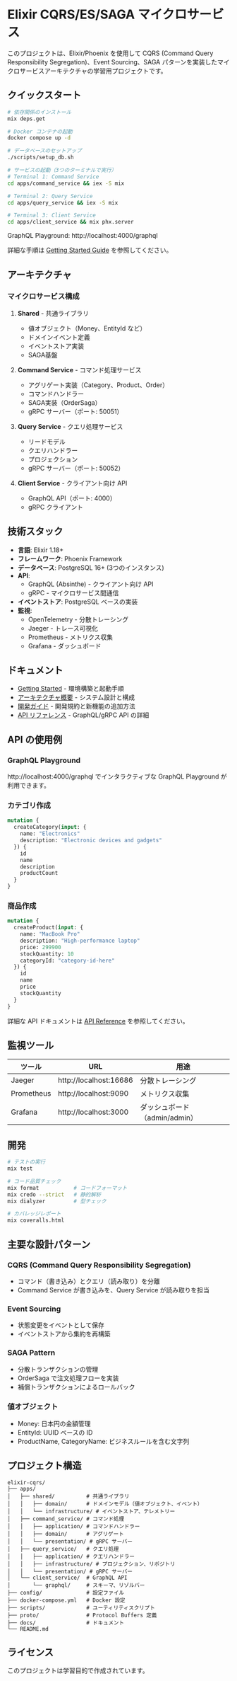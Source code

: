 # Elixir CQRS/ES/SAGA マイクロサービス

このプロジェクトは、Elixir/Phoenix を使用して CQRS (Command Query Responsibility Segregation)、Event Sourcing、SAGA パターンを実装したマイクロサービスアーキテクチャの学習用プロジェクトです。

## クイックスタート

```bash
# 依存関係のインストール
mix deps.get

# Docker コンテナの起動
docker compose up -d

# データベースのセットアップ
./scripts/setup_db.sh

# サービスの起動（3つのターミナルで実行）
# Terminal 1: Command Service
cd apps/command_service && iex -S mix

# Terminal 2: Query Service
cd apps/query_service && iex -S mix

# Terminal 3: Client Service
cd apps/client_service && mix phx.server
```

GraphQL Playground: http://localhost:4000/graphql

詳細な手順は [Getting Started Guide](./docs/GETTING_STARTED.md) を参照してください。

## アーキテクチャ

### マイクロサービス構成

1. **Shared** - 共通ライブラリ
   - 値オブジェクト（Money、EntityId など）
   - ドメインイベント定義
   - イベントストア実装
   - SAGA基盤

2. **Command Service** - コマンド処理サービス
   - アグリゲート実装（Category、Product、Order）
   - コマンドハンドラー
   - SAGA実装（OrderSaga）
   - gRPC サーバー（ポート: 50051）

3. **Query Service** - クエリ処理サービス
   - リードモデル
   - クエリハンドラー
   - プロジェクション
   - gRPC サーバー（ポート: 50052）

4. **Client Service** - クライアント向け API
   - GraphQL API（ポート: 4000）
   - gRPC クライアント

## 技術スタック

- **言語**: Elixir 1.18+
- **フレームワーク**: Phoenix Framework
- **データベース**: PostgreSQL 16+ (3つのインスタンス)
- **API**: 
  - GraphQL (Absinthe) - クライアント向け API
  - gRPC - マイクロサービス間通信
- **イベントストア**: PostgreSQL ベースの実装
- **監視**: 
  - OpenTelemetry - 分散トレーシング
  - Jaeger - トレース可視化
  - Prometheus - メトリクス収集
  - Grafana - ダッシュボード

## ドキュメント

- [Getting Started](./docs/GETTING_STARTED.md) - 環境構築と起動手順
- [アーキテクチャ概要](./docs/ARCHITECTURE.md) - システム設計と構成
- [開発ガイド](./docs/DEVELOPMENT.md) - 開発規約と新機能の追加方法
- [API リファレンス](./docs/API_REFERENCE.md) - GraphQL/gRPC API の詳細

## API の使用例

### GraphQL Playground

http://localhost:4000/graphql でインタラクティブな GraphQL Playground が利用できます。

### カテゴリ作成

```graphql
mutation {
  createCategory(input: {
    name: "Electronics"
    description: "Electronic devices and gadgets"
  }) {
    id
    name
    description
    productCount
  }
}
```

### 商品作成

```graphql
mutation {
  createProduct(input: {
    name: "MacBook Pro"
    description: "High-performance laptop"
    price: 299900
    stockQuantity: 10
    categoryId: "category-id-here"
  }) {
    id
    name
    price
    stockQuantity
  }
}
```

詳細な API ドキュメントは [API Reference](./docs/API_REFERENCE.md) を参照してください。

## 監視ツール

| ツール | URL | 用途 |
|--------|-----|------|
| Jaeger | http://localhost:16686 | 分散トレーシング |
| Prometheus | http://localhost:9090 | メトリクス収集 |
| Grafana | http://localhost:3000 | ダッシュボード（admin/admin） |

## 開発

```bash
# テストの実行
mix test

# コード品質チェック
mix format           # コードフォーマット
mix credo --strict   # 静的解析
mix dialyzer         # 型チェック

# カバレッジレポート
mix coveralls.html
```

## 主要な設計パターン

### CQRS (Command Query Responsibility Segregation)
- コマンド（書き込み）とクエリ（読み取り）を分離
- Command Service が書き込みを、Query Service が読み取りを担当

### Event Sourcing
- 状態変更をイベントとして保存
- イベントストアから集約を再構築

### SAGA Pattern
- 分散トランザクションの管理
- OrderSaga で注文処理フローを実装
- 補償トランザクションによるロールバック

### 値オブジェクト
- Money: 日本円の金額管理
- EntityId: UUID ベースの ID
- ProductName, CategoryName: ビジネスルールを含む文字列

## プロジェクト構造

```
elixir-cqrs/
├── apps/
│   ├── shared/          # 共通ライブラリ
│   │   ├── domain/      # ドメインモデル（値オブジェクト、イベント）
│   │   └── infrastructure/ # イベントストア、テレメトリー
│   ├── command_service/ # コマンド処理
│   │   ├── application/ # コマンドハンドラー
│   │   ├── domain/      # アグリゲート
│   │   └── presentation/ # gRPC サーバー
│   ├── query_service/   # クエリ処理
│   │   ├── application/ # クエリハンドラー
│   │   ├── infrastructure/ # プロジェクション、リポジトリ
│   │   └── presentation/ # gRPC サーバー
│   └── client_service/  # GraphQL API
│       └── graphql/     # スキーマ、リゾルバー
├── config/              # 設定ファイル
├── docker-compose.yml   # Docker 設定
├── scripts/             # ユーティリティスクリプト
├── proto/               # Protocol Buffers 定義
├── docs/                # ドキュメント
└── README.md
```

## ライセンス

このプロジェクトは学習目的で作成されています。